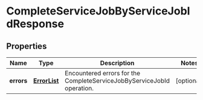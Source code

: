 
# CompleteServiceJobByServiceJobIdResponse

## Properties
Name | Type | Description | Notes
------------ | ------------- | ------------- | -------------
**errors** | [**ErrorList**](../ErrorList.md) | Encountered errors for the CompleteServiceJobByServiceJobId operation. |  [optional]



